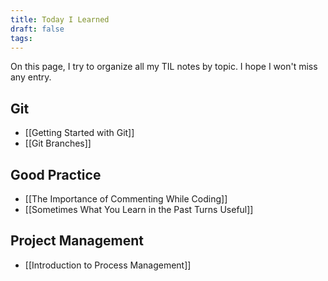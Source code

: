 ```yaml
---
title: Today I Learned
draft: false
tags:
---
```

On this page, I try to organize all my TIL notes by topic. I hope I won't miss any entry.

## Git
- [[Getting Started with Git]]
- [[Git Branches]]

## Good Practice

- [[The Importance of Commenting While Coding]]
- [[Sometimes What You Learn in the Past Turns Useful]]

## Project Management
- [[Introduction to Process Management]]
